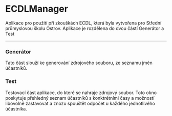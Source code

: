 # ECDLManager
Aplikace pro použití při zkouškách ECDL, která byla vytvořena pro Střední průmyslovou školu Ostrov. Aplikace je rozdělena do dvou částí Generátor a Test

---

### Generátor
Tato část slouží ke generování zdrojového souboru, ze seznamu jmén účastníků.

         

### Test
Testovací část aplikace, do které se nahraje zdrojový soubor. Toto okno poskytuje přehledný seznam účastníků s konktrétními časy a možností libovolně zastavovat a znozu spouštět odpočet u každého jednotlivého účastníka.
